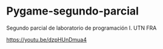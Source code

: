 # Pygame-segundo-parcial
Segundo parcial de laboratorio de programación I. UTN FRA

https://youtu.be/dzpHUnDmua4

